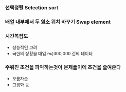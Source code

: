 ### 선택정렬 Selection sort

### 배열 내부에서 두 원소 위치 바꾸기 Swap element

### 시간복잡도
- 성능적인 고려
- 극한의 상황을 대입 ex)300,000 건의 데이터

### 주워진 조건을 파악하는것이 문제풀이에 조건을 줄여준다
- 오름차순
- 그룹화 등
